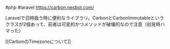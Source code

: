 #php #laravel 
https://carbon.nesbot.com/

Laravelで日時扱う時に便利なライブラリ。CarbonとCarbonImmutableというクラスが2個あって、前者は可変的かつメソッドが破壊的なので注意（初見時ハマった）

[[CarbonのTimezoneについて]]